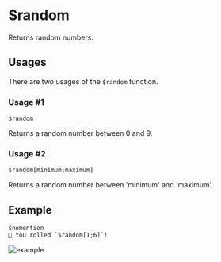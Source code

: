 # $random
Returns random numbers.

## Usages
There are two usages of the `$random` function.

### Usage #1
```
$random
```
Returns a random number between 0 and 9.

### Usage #2
```
$random[minimum;maximum]
````
Returns a random number between 'minimum' and 'maximum'.

## Example
```
$nomention
🎲 You rolled `$random[1;6]`!
```

![example](https://user-images.githubusercontent.com/69215413/123555172-0d939d00-d752-11eb-9d30-975bf6e8e99f.png)
